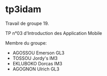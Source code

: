 # tp3idam

Travail de groupe 19.

TP n°03 d'Introduction des Application Mobile

Membre du groupe:
- AGOSSOU Emerson GL3
- TOSSOU Jordy's IM3
- EKLUBOKO Dorcas IM3
- AGOGNON Ulrich GL3


